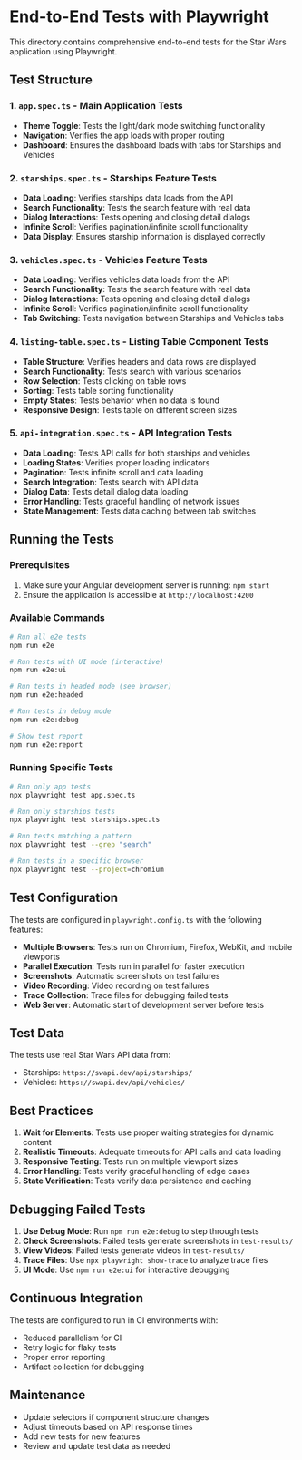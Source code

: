 # End-to-End Tests with Playwright

This directory contains comprehensive end-to-end tests for the Star Wars application using Playwright.

## Test Structure

### 1. `app.spec.ts` - Main Application Tests
- **Theme Toggle**: Tests the light/dark mode switching functionality
- **Navigation**: Verifies the app loads with proper routing
- **Dashboard**: Ensures the dashboard loads with tabs for Starships and Vehicles

### 2. `starships.spec.ts` - Starships Feature Tests
- **Data Loading**: Verifies starships data loads from the API
- **Search Functionality**: Tests the search feature with real data
- **Dialog Interactions**: Tests opening and closing detail dialogs
- **Infinite Scroll**: Verifies pagination/infinite scroll functionality
- **Data Display**: Ensures starship information is displayed correctly

### 3. `vehicles.spec.ts` - Vehicles Feature Tests
- **Data Loading**: Verifies vehicles data loads from the API
- **Search Functionality**: Tests the search feature with real data
- **Dialog Interactions**: Tests opening and closing detail dialogs
- **Infinite Scroll**: Verifies pagination/infinite scroll functionality
- **Tab Switching**: Tests navigation between Starships and Vehicles tabs

### 4. `listing-table.spec.ts` - Listing Table Component Tests
- **Table Structure**: Verifies headers and data rows are displayed
- **Search Functionality**: Tests search with various scenarios
- **Row Selection**: Tests clicking on table rows
- **Sorting**: Tests table sorting functionality
- **Empty States**: Tests behavior when no data is found
- **Responsive Design**: Tests table on different screen sizes

### 5. `api-integration.spec.ts` - API Integration Tests
- **Data Loading**: Tests API calls for both starships and vehicles
- **Loading States**: Verifies proper loading indicators
- **Pagination**: Tests infinite scroll and data loading
- **Search Integration**: Tests search with API data
- **Dialog Data**: Tests detail dialog data loading
- **Error Handling**: Tests graceful handling of network issues
- **State Management**: Tests data caching between tab switches

## Running the Tests

### Prerequisites
1. Make sure your Angular development server is running: `npm start`
2. Ensure the application is accessible at `http://localhost:4200`

### Available Commands

```bash
# Run all e2e tests
npm run e2e

# Run tests with UI mode (interactive)
npm run e2e:ui

# Run tests in headed mode (see browser)
npm run e2e:headed

# Run tests in debug mode
npm run e2e:debug

# Show test report
npm run e2e:report
```

### Running Specific Tests

```bash
# Run only app tests
npx playwright test app.spec.ts

# Run only starships tests
npx playwright test starships.spec.ts

# Run tests matching a pattern
npx playwright test --grep "search"

# Run tests in a specific browser
npx playwright test --project=chromium
```

## Test Configuration

The tests are configured in `playwright.config.ts` with the following features:

- **Multiple Browsers**: Tests run on Chromium, Firefox, WebKit, and mobile viewports
- **Parallel Execution**: Tests run in parallel for faster execution
- **Screenshots**: Automatic screenshots on test failures
- **Video Recording**: Video recording on test failures
- **Trace Collection**: Trace files for debugging failed tests
- **Web Server**: Automatic start of development server before tests

## Test Data

The tests use real Star Wars API data from:
- Starships: `https://swapi.dev/api/starships/`
- Vehicles: `https://swapi.dev/api/vehicles/`

## Best Practices

1. **Wait for Elements**: Tests use proper waiting strategies for dynamic content
2. **Realistic Timeouts**: Adequate timeouts for API calls and data loading
3. **Responsive Testing**: Tests run on multiple viewport sizes
4. **Error Handling**: Tests verify graceful handling of edge cases
5. **State Verification**: Tests verify data persistence and caching

## Debugging Failed Tests

1. **Use Debug Mode**: Run `npm run e2e:debug` to step through tests
2. **Check Screenshots**: Failed tests generate screenshots in `test-results/`
3. **View Videos**: Failed tests generate videos in `test-results/`
4. **Trace Files**: Use `npx playwright show-trace` to analyze trace files
5. **UI Mode**: Use `npm run e2e:ui` for interactive debugging

## Continuous Integration

The tests are configured to run in CI environments with:
- Reduced parallelism for CI
- Retry logic for flaky tests
- Proper error reporting
- Artifact collection for debugging

## Maintenance

- Update selectors if component structure changes
- Adjust timeouts based on API response times
- Add new tests for new features
- Review and update test data as needed 